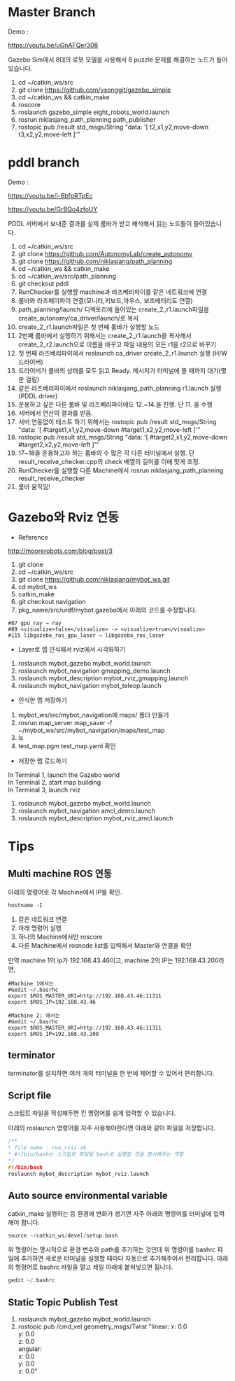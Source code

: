 
# Master Branch

Demo :  

<https://youtu.be/uGnAFQer308> 

Gazebo Sim에서 8대의 로봇 모델을 사용해서 8 puzzle 문제를 해결하는 노드가 들어있습니다.

1. cd ~/catkin_ws/src
2. git clone https://github.com/ysonggit/gazebo_simple
3. cd ~/catkin_ws && catkin_make
4. roscore
5. roslaunch gazebo_simple eight_robots_world.launch
6. rosrun niklasjang_path_planning path_publisher
7. rostopic pub /result std_msgs/String "data: '[ t2,x1,y2,move-down t3,x2,y2,move-left ]'"

# pddl branch

Demo :  

<https://youtu.be/i-6bfpRTpEc>  

<https://youtu.be/GrBQo4zfoUY>  

PDDL 서버에서 보내준 결과를 실제 룸바가 받고 해석해서 읽는 노드들이 들어있습니다.

1. cd ~/catkin_ws/src
2. git clone https://github.com/AutonomyLab/create_autonomy
3. git clone https://github.com/niklasjang/path_planning
4. cd ~/catkin_ws && catkin_make
5. cd ~/catkin_ws/src/path_planning
6. git checkout pddl
7. RunChecker를 실행할 machine과 라즈베리파이를 같은 네트워크에 연결
8. 룸바와 라즈페이파이 연결(모니터,키보드,마우스, 보조베터리도 연결)
9. path_planning/launch/ 디렉토리에 들어있는 create_2_r1.launch파일을 create_autonomy/ca_driver/launch/로 복사
10. create_2_r1.launch파일은 첫 번째 룸바가 실행할 노드
11. 2번째 룸바에서 실행하기 위해서는 create_2_r1.launch을 복사해서 create_2_r2.launch으로 이름을 바꾸고 파일 내용의 모든 r1을 r2으로 바꾸기
12. 첫 번째 라즈베리파이에서 roslaunch ca_driver create_2_r1.launch 실행 (H/W 드라이버)
13. 드라이버가 룸바의 상태를 모두 읽고 Ready. 메시지가 터미널에 뜰 때까지 대기(몇 분 걸림)
14. 같은 라즈베리파이에서 roslaunch niklasjang_path_planning r1.launch 실행(PDDL driver)
15. 운용하고 싶은 다른 룸바 및 라즈베리파이에도 12.~14.을 진행. 단 11. 을 수행
16. 서버에서 연산의 결과를 받음.
17. 서버 연동없이 테스트 하기 위해서는  rostopic pub /result std_msgs/String "data: '[ #target1,x1,y2,move-down #target1,x2,y2,move-left ]'"
18. rostopic pub /result std_msgs/String "data: '[ #target2,x1,y2,move-down #target2,x2,y2,move-left ]'"
19. 17~18을 운용하고자 하는 룸바의 수 많은 각 다른 터미널에서 실행. 단 result_receive_checker.cpp의 check 배열의 길이를 이에 맞게 조정.
20. RunChecker를 실행할 다른 Machine에서 rosrun niklasjang_path_planning result_receive_checker
21. 룸바 움직임!


# Gazebo와 Rviz 연동

- Reference

<http://moorerobots.com/blog/post/3>

1. git clone
2. cd ~/catkin_ws/src
3. git clone https://github.com/niklasjang/mybot_ws.git
4. cd mybot_ws
5. catkin_make
6. git checkout navigation
7. pkg_name/src/urdf/mybot.gazebo에서 아래의 코드를 수정합니다.

```t
#87 gpu_ray → ray
#89 <visualize>false</visualize> -> <visualize>true</visualize>
#115 libgazebo_ros_gpu_laser → libgazebo_ros_laser
```

- Layer로 맵 인식해서 rviz에서 시각화하기

1. roslaunch mybot_gazebo mybot_world.launch
2. roslaunch mybot_navigation gmapping_demo.launch
3. roslaunch mybot_description mybot_rviz_gmapping.launch
4. roslaunch mybot_navigation mybot_teleop.launch

- 인식한 맵 저장하기

1. mybot_ws/src/mybot_navigation에 maps/ 폴더 만들기
2. rosrun map_server map_saver -f ~/mybot_ws/src/mybot_navigation/maps/test_map
3. ls
4. test_map.pgm  test_map.yaml 확인

- 저장한 맵 로드하기

In Terminal 1, launch the Gazebo world  
In Terminal 2, start map building  
In Terminal 3, launch rviz  

1. roslaunch mybot_gazebo mybot_world.launch
2. roslaunch mybot_navigation amcl_demo.launch
3. roslaunch mybot_description mybot_rviz_amcl.launch



# Tips

## Multi machine ROS 연동

아래의 명령어로 각 Machine에서 IP를 확인.  

```t
hostname -I
```


1. 같은 네트워크 연결
2. 아래 명령어 실행
3. 하나의 Machine에서만 roscore
4. 다른 Machine에서 rosnode list를 입력해서 Master와 연결을 확인

만약 machine 1의 ip가 192.168.43.46이고, machine 2의 IP는 192.168.43.200라면,

```t
#Machine 1에서는 
#Gedit ~/.basrhc
export $ROS_MASTER_URI=http://192.168.43.46:11311
export $ROS_IP=192.168.43.46
```

```t
#Machine 2: 에서는
#Gedit ~/.basrhc
export $ROS_MASTER_URI=http://192.168.43.46:11311
export $ROS_IP=192.168.43.200
```

## terminator

terminator를 설치하면 여러 개의 터미널을 한 번에 제어할 수 있어서 편리합니다.

## Script file

스크립트 파일을 작성해두면 킨 명령어를 쉽게 입력할 수 있습니다.  

아래의 roslaunch 명령어를 자주 사용해야한다면 아래와 같이 파일을 저장합니다.  

```cpp
/**
* file name : run_rviz.sh
* #!/bin/bash는 스크립트 파일을 bash로 실행할 것을 명시해주는 역할
*/
#!/bin/bash
roslaunch mybot_description mybot_rviz.launch
```

## Auto source environmental variable

catkin_make 실행하는 등 환경에 변화가 생기면 자주 아래의 명령어를 터미널에 입력해야 합니다.  

```cpp
source ~/catkin_ws/devel/setup.bash
```

위 명령어는 명시적으로 환경 변수와 path를 추가하는 것인데 위 명령어를 bashrc 파일에 추가하면 새로운 터미널을 실행할 때마다
자동으로 추가해주어서 편리합니다. 아래의 명령어로 bashrc 파일을 열고 제일 아래에 붙혀넣으면 됩니다.

```cpp
gedit ~/.bashrc
```

## Static Topic Publish Test

1. roslaunch mybot_gazebo mybot_world.launch
2. rostopic pub /cmd_vel geometry_msgs/Twist "linear:
  x: 0.0  
  y: 0.0  
  z: 0.0  
angular:  
  x: 0.0  
  y: 0.0  
  z: 0.0"  


